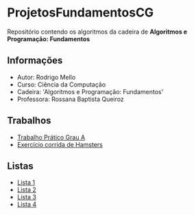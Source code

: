# ProjetosFundamentosCG
Repositório contendo os algoritmos da cadeira de **Algoritmos e Programação: Fundamentos**

## Informações
- Autor: Rodrigo Mello
- Curso: Ciência da Computação
- Cadeira: 'Algoritmos e Programação: Fundamentos'
- Professora: Rossana Baptista Queiroz

## Trabalhos
- [Trabalho Prático Grau A](https://github.com/rodrigo-mello-hw08/ProjetosFundamentosCG/tree/main/trabalho1GA)
- [Exercício corrida de Hamsters](https://github.com/rodrigo-mello-hw08/ProjetosFundamentosCG/tree/main/exercicio-corrida-de-hamsters)

## Listas
- [Lista 1](https://github.com/rodrigo-mello-hw08/ProjetosFundamentosCG/tree/main/lista1)
- [Lista 2](https://github.com/rodrigo-mello-hw08/ProjetosFundamentosCG/tree/main/lista2)
- [Lista 3](https://github.com/rodrigo-mello-hw08/ProjetosFundamentosCG/tree/main/lista3)
- [Lista 4](https://github.com/rodrigo-mello-hw08/ProjetosFundamentosCG/tree/main/lista4)

